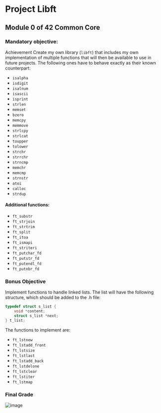 # Project Libft

## Module 0 of 42 Common Core

### Mandatory objective: 
Achievement
Create my own library (`libft`) that includes my own implementation of multiple functions that will then be available to 
use in future projects.
The following ones have to behave exactly as their known counterpart:

- `isalpha`
- `isdigit`
- `isalnum`
- `isascii`
- `isprint`
- `strlen`
- `memset`
- `bzero`
- `memcpy`
- `memmove`
- `strlcpy`
- `strlcat`
- `toupper`
- `tolower`
- `strchr`
- `strrchr`
- `strncmp`
- `memchr`
- `memcmp`
- `strnstr`
- `atoi`
- `calloc`
- `strdup`

#### Additional functions:

- `ft_substr`
- `ft_strjoin`
- `ft_strtrim`
- `ft_split`
- `ft_itoa`
- `ft_ismapi`
- `ft_striteri`
- `ft_putchar_fd`
- `ft_putstr_fd`
- `ft_putendl_fd`
- `ft_putnbr_fd`

### Bonus Objective

Implement functions to handle linked lists. The list will have the following structure, which should be added to the .h file:

```c
typedef struct s_list {
    void *content;
    struct s_list *next;
} t_list;
```
The functions to implement are:

- `ft_lstnew`
- `ft_lstadd_front`
- `ft_lstsize`
- `ft_lstlast`
- `ft_lstadd_back`
- `ft_lstdelone`
- `ft_lstclear`
- `ft_lstiter`
- `ft_lstmap`

### Final Grade

![image](https://github.com/user-attachments/assets/e98b8811-1ffd-4919-8c29-5b8975f7edd2)

